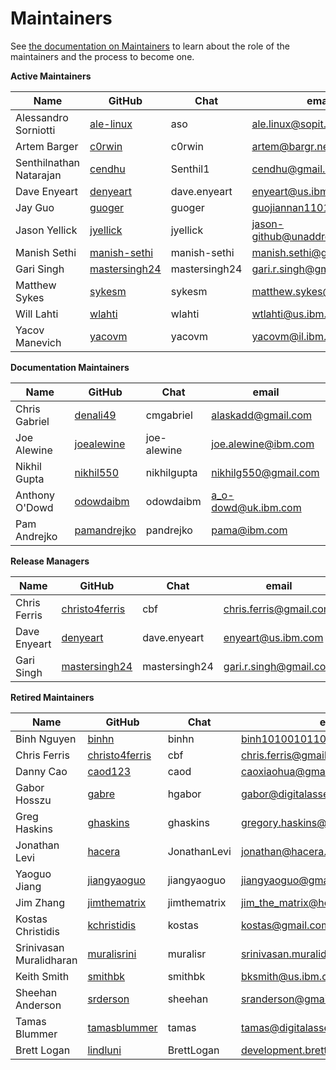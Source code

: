 Maintainers
===========

See [the documentation on Maintainers](https://hyperledger-fabric.readthedocs.io/en/latest/CONTRIBUTING.html#maintainers) to learn about the role of the maintainers and the process to become one.

**Active Maintainers**

| Name | GitHub | Chat | email
|------|--------|------|----------------------
| Alessandro Sorniotti | [ale-linux][ale-linux] | aso | <ale.linux@sopit.net>
| Artem Barger | [c0rwin][c0rwin] | c0rwin | <artem@bargr.net>
| Senthilnathan Natarajan | [cendhu][cendhu] | Senthil1 | <cendhu@gmail.com>
| Dave Enyeart | [denyeart][denyeart] | dave.enyeart | <enyeart@us.ibm.com>
| Jay Guo | [guoger][guoger] | guoger | <guojiannan1101@gmail.com>
| Jason Yellick | [jyellick][jyellick] | jyellick | <jason-github@unaddressable.org>
| Manish Sethi | [manish-sethi][manish-sethi] | manish-sethi | <manish.sethi@gmail.com>
| Gari Singh | [mastersingh24][mastersingh24] | mastersingh24 | <gari.r.singh@gmail.com>
| Matthew Sykes | [sykesm][sykesm] | sykesm | <matthew.sykes@gmail.com>
| Will Lahti | [wlahti][wlahti] | wlahti | <wtlahti@us.ibm.com>
| Yacov Manevich | [yacovm][yacovm] | yacovm | <yacovm@il.ibm.com>

**Documentation Maintainers**

| Name | GitHub | Chat | email
|------|--------|------|----------------------
| Chris Gabriel  | [denali49][denali49] | cmgabriel | <alaskadd@gmail.com>
| Joe Alewine | [joealewine][joealewine] | joe-alewine | <joe.alewine@ibm.com>
| Nikhil Gupta | [nikhil550][nikhil550] | nikhilgupta | <nikhilg550@gmail.com>
| Anthony O'Dowd | [odowdaibm][odowdaibm] | odowdaibm | <a_o-dowd@uk.ibm.com>
| Pam Andrejko | [pamandrejko][pamandrejko] | pandrejko | <pama@ibm.com>

**Release Managers**

| Name | GitHub | Chat | email
|------|--------|------|----------------------
| Chris Ferris | [christo4ferris][christo4ferris] | cbf | <chris.ferris@gmail.com>
| Dave Enyeart | [denyeart][denyeart] | dave.enyeart | <enyeart@us.ibm.com>
| Gari Singh | [mastersingh24][mastersingh24] | mastersingh24 | <gari.r.singh@gmail.com>

**Retired Maintainers**

| Name | GitHub | Chat | email
|------|--------|------|----------------------
| Binh Nguyen | [binhn][binhn] | binhn | <binh1010010110@gmail.com>
| Chris Ferris | [christo4ferris][christo4ferris] | cbf | <chris.ferris@gmail.com>
| Danny Cao | [caod123][caod123] | caod | <caoxiaohua@gmail.com>
| Gabor Hosszu | [gabre][gabre] | hgabor | <gabor@digitalasset.com>
| Greg Haskins | [ghaskins][ghaskins] | ghaskins | <gregory.haskins@gmail.com>
| Jonathan Levi | [hacera][hacera] |JonathanLevi | <jonathan@hacera.com>
| Yaoguo Jiang | [jiangyaoguo][jiangyaoguo] | jiangyaoguo | <jiangyaoguo@gmail.com>
| Jim Zhang | [jimthematrix][jimthematrix] | jimthematrix | <jim_the_matrix@hotmail.com>
| Kostas Christidis | [kchristidis][kchristidis] | kostas | <kostas@gmail.com>
| Srinivasan Muralidharan | [muralisrini][muralisrini] | muralisr | <srinivasan.muralidharan99@gmail.com>
| Keith Smith | [smithbk][smithbk] | smithbk | <bksmith@us.ibm.com>
| Sheehan Anderson | [srderson][srderson] | sheehan | <sranderson@gmail.com>
| Tamas Blummer | [tamasblummer][tamasblummer] | tamas | <tamas@digitalasset.com>
| Brett Logan | [lindluni][lindluni] | BrettLogan | <development.brett@gmail.com>

[ale-linux]: https://github.com/ale-linux
[binhn]: https://github.com/binhn
[lindluni]: https://github.com/lindluni
[c0rwin]: https://github.com/c0rwin
[caod123]: https://github.com/caod123
[cendhu]: https://github.com/cendhu
[christo4ferris]: https://github.com/christo4ferris
[denali49]: https://github.com/denali49
[denyeart]: https://github.com/denyeart
[gabre]: https://github.com/gabre
[ghaskins]: https://github.com/ghaskins
[guoger]: https://github.com/guoger
[hacera]: https://github.com/hacera
[jiangyaoguo]: https://github.com/jiangyaoguo
[jimthematrix]: https://github.com/jimthematrix
[joealewine]: https://github.com/joealewine
[jyellick]: https://github.com/jyellick
[kchristidis]: https://github.com/kchristidis
[manish-sethi]: https://github.com/manish-sethi
[mastersingh24]: https://github.com/mastersingh24
[muralisrini]: https://github.com/muralisrini
[nikhil550]: https://github.com/nikhil550
[odowdaibm]: https://github.com/odowdaibm
[pamandrejko]: https://github.com/pamandrejko
[smithbk]: https://github.com/smithbk
[srderson]: https://github.com/srderson
[sykesm]: https://github.com/sykesm
[tamasblummer]: https://github.com/tamasblummer
[wlahti]: https://github.com/wlahti
[yacovm]: https://github.com/yacovm
